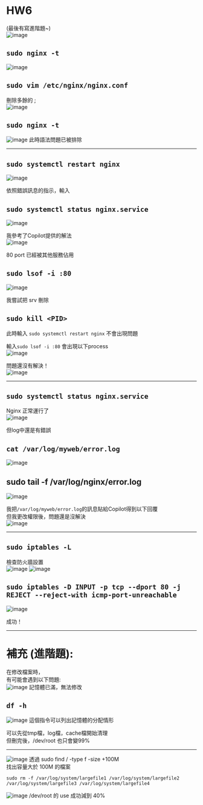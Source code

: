 # HW6
(最後有寫進階題~)  
![image](https://hackmd.io/_uploads/SJBc_WiWkx.png)

## `sudo nginx -t`
![image](https://hackmd.io/_uploads/SyumFJcWyx.png)

## `sudo vim /etc/nginx/nginx.conf`
刪除多餘的 ;  
![image](https://hackmd.io/_uploads/H1-Kc4ob1l.png)

## `sudo nginx -t`
![image](https://hackmd.io/_uploads/BJub9Libyl.png)
此時語法問題已被排除  

---

## `sudo systemctl restart nginx`
![image](https://hackmd.io/_uploads/SyygoUiZ1x.png)

依照錯誤訊息的指示，輸入   
## `sudo systemctl status nginx.service`

![image](https://hackmd.io/_uploads/rJAKoLjWkx.png)


我參考了Copilot提供的解法  
![image](https://hackmd.io/_uploads/S1bSusoW1e.png)

80 port 已經被其他服務佔用  

## `sudo lsof -i :80`
![image](https://hackmd.io/_uploads/ByjlT8ob1l.png)


我嘗試把 srv 刪除  
## `sudo kill <PID>`

此時輸入 `sudo systemctl restart nginx` 不會出現問題   

輸入`sudo lsof -i :80` 會出現以下process  
![image](https://hackmd.io/_uploads/rk2K16ib1x.png)  

問題還沒有解決！  
![image](https://hackmd.io/_uploads/Hy3Ue6jZ1x.png)

--- 
## `sudo systemctl status nginx.service`
Nginx 正常運行了  
![image](https://hackmd.io/_uploads/SyW7GTjb1e.png)

但log中還是有錯誤  
## `cat /var/log/myweb/error.log`
![image](https://hackmd.io/_uploads/Hkzmmai-1x.png)

## sudo tail -f /var/log/nginx/error.log
![image](https://hackmd.io/_uploads/SyLdXpjW1e.png)


我把`/var/log/myweb/error.log`的訊息貼給Copilot得到以下回覆  
但我更改權限後，問題還是沒解決  
![image](https://hackmd.io/_uploads/rk5pmaoWyg.png)

--- 

## `sudo iptables -L`
檢查防火牆設置  
![image](https://hackmd.io/_uploads/BkJU06oZJe.png)
![image](https://hackmd.io/_uploads/BkaVCai-ye.png)

## `sudo iptables -D INPUT -p tcp --dport 80 -j REJECT --reject-with icmp-port-unreachable`

![image](https://hackmd.io/_uploads/BynG1AsZJx.png)

成功！



---
# 補充 (進階題): 
在修改檔案時，  
有可能會遇到以下問題:  
![image](https://hackmd.io/_uploads/r1yzKLoW1e.png)
記憶體已滿，無法修改  

## `df -h`
![image](https://hackmd.io/_uploads/ryEQaEsWJg.png)
這個指令可以列出記憶體的分配情形  

可以先從tmp檔，log檔，cache檔開始清理  
但刪完後，/dev/root 也只會變99%  

---

![image](https://hackmd.io/_uploads/r1i0WRsbyg.png)
透過 sudo find / -type f -size +100M  
找出容量大於 100M 的檔案  

`sudo rm -f /var/log/system/largefile1 /var/log/system/largefile2 /var/log/system/largefile3 /var/log/system/largefile4`

![image](https://hackmd.io/_uploads/rynUMAsZ1e.png)
/dev/root 的 use 成功減到 40%  
















